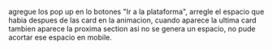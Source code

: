agregue los pop up en lo botones "Ir a la plataforma", arregle el espacio que habia despues de las card en la animacion, cuando aparece la ultima card tambien aparece la proxima section asi no se genera un espacio, no pude acortar ese espacio en mobile.
